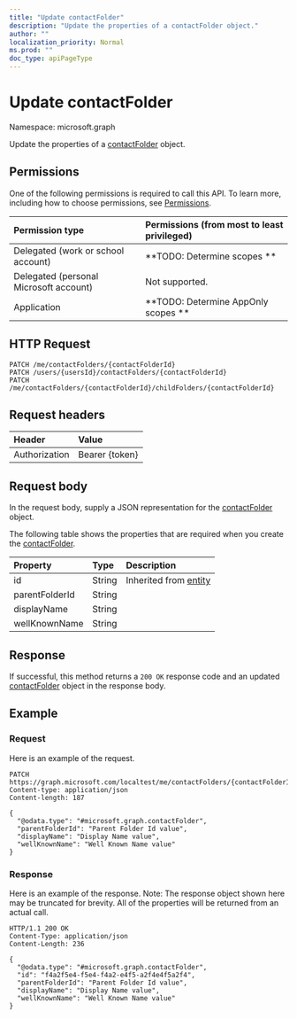 ```yaml
---
title: "Update contactFolder"
description: "Update the properties of a contactFolder object."
author: ""
localization_priority: Normal
ms.prod: ""
doc_type: apiPageType
---
```


# Update contactFolder

Namespace: microsoft.graph

Update the properties of a [contactFolder](../resources/contactfolder.md) object.

## Permissions
One of the following permissions is required to call this API. To learn more, including how to choose permissions, see [Permissions](/concepts/permissions-reference.md).

|Permission type|Permissions (from most to least privileged)|
|:---|:---|
|Delegated (work or school account)|**TODO: Determine scopes **|
|Delegated (personal Microsoft account)|Not supported.|
|Application|**TODO: Determine AppOnly scopes **|

## HTTP Request
<!-- {
  "blockType": "ignored"
}
-->
``` http
PATCH /me/contactFolders/{contactFolderId}
PATCH /users/{usersId}/contactFolders/{contactFolderId}
PATCH /me/contactFolders/{contactFolderId}/childFolders/{contactFolderId}
```

## Request headers
|Header|Value|
|:---|:---|
|Authorization|Bearer {token}|

## Request body
In the request body, supply a JSON representation for the [contactFolder](../resources/contactfolder.md) object.

The following table shows the properties that are required when you create the [contactFolder](../resources/contactfolder.md).

|Property|Type|Description|
|:---|:---|:---|
|id|String| Inherited from [entity](../resources/entity.md)|
|parentFolderId|String||
|displayName|String||
|wellKnownName|String||



## Response
If successful, this method returns a `200 OK` response code and an updated [contactFolder](../resources/contactfolder.md) object in the response body.

## Example

### Request
Here is an example of the request.
<!-- {
  "blockType": "request",
  "name": "update_contactfolder"
}
-->
``` http
PATCH https://graph.microsoft.com/localtest/me/contactFolders/{contactFolderId}
Content-type: application/json
Content-length: 187

{
  "@odata.type": "#microsoft.graph.contactFolder",
  "parentFolderId": "Parent Folder Id value",
  "displayName": "Display Name value",
  "wellKnownName": "Well Known Name value"
}
```

### Response
Here is an example of the response. Note: The response object shown here may be truncated for brevity. All of the properties will be returned from an actual call.
<!-- {
  "blockType": "response",
  "truncated": true
}
-->
``` http
HTTP/1.1 200 OK
Content-Type: application/json
Content-Length: 236

{
  "@odata.type": "#microsoft.graph.contactFolder",
  "id": "f4a2f5e4-f5e4-f4a2-e4f5-a2f4e4f5a2f4",
  "parentFolderId": "Parent Folder Id value",
  "displayName": "Display Name value",
  "wellKnownName": "Well Known Name value"
}
```

